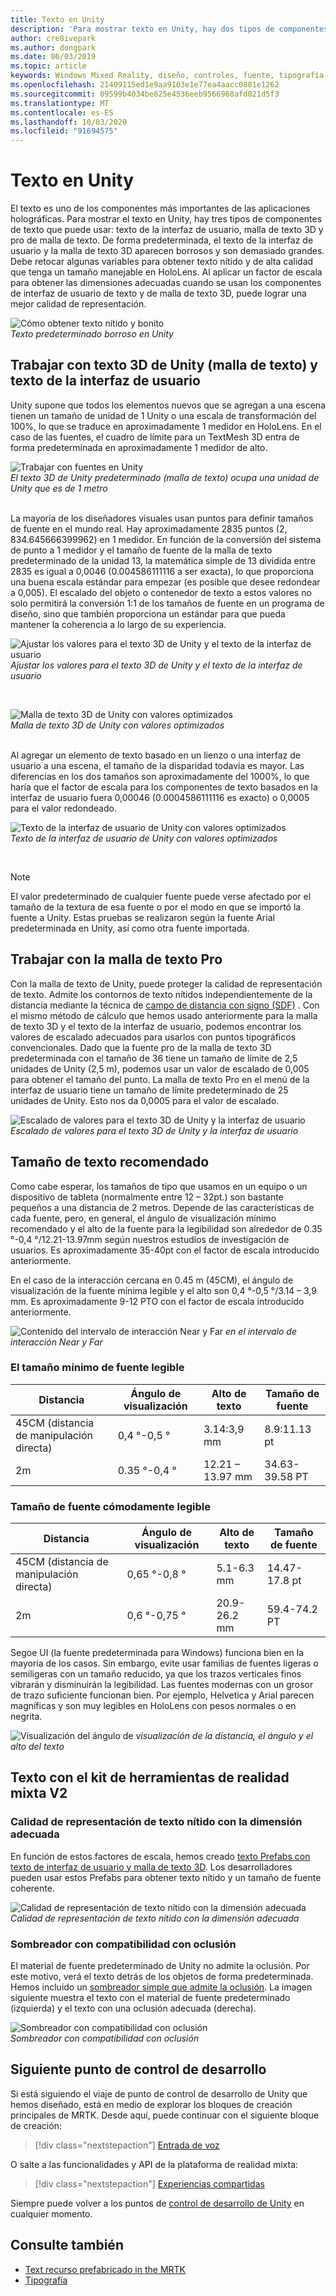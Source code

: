 ```yaml
---
title: Texto en Unity
description: 'Para mostrar texto en Unity, hay dos tipos de componentes de texto que puede usar: texto de la interfaz de usuario y malla de texto 3D.'
author: cre8ivepark
ms.author: dongpark
ms.date: 06/03/2019
ms.topic: article
keywords: Windows Mixed Reality, diseño, controles, fuente, tipografía, UI, UX
ms.openlocfilehash: 21409115ed1e9aa9103e1e77ea4aacc0881e1262
ms.sourcegitcommit: 09599b4034be825e4536eeb9566968afd021d5f3
ms.translationtype: MT
ms.contentlocale: es-ES
ms.lasthandoff: 10/03/2020
ms.locfileid: "91694575"
---
```

# <a name="text-in-unity"></a>Texto en Unity

El texto es uno de los componentes más importantes de las aplicaciones holográficas. Para mostrar el texto en Unity, hay tres tipos de componentes de texto que puede usar: texto de la interfaz de usuario, malla de texto 3D y pro de malla de texto. De forma predeterminada, el texto de la interfaz de usuario y la malla de texto 3D aparecen borrosos y son demasiado grandes. Debe retocar algunas variables para obtener texto nítido y de alta calidad que tenga un tamaño manejable en HoloLens. Al aplicar un factor de escala para obtener las dimensiones adecuadas cuando se usan los componentes de interfaz de usuario de texto y de malla de texto 3D, puede lograr una mejor calidad de representación.

![Cómo obtener texto nítido y bonito](images/hug-text-02-640px.png)<br>
*Texto predeterminado borroso en Unity*

## <a name="working-with-unitys-3d-text-text-mesh-and-ui-text"></a>Trabajar con texto 3D de Unity (malla de texto) y texto de la interfaz de usuario

Unity supone que todos los elementos nuevos que se agregan a una escena tienen un tamaño de unidad de 1 Unity o una escala de transformación del 100%, lo que se traduce en aproximadamente 1 medidor en HoloLens. En el caso de las fuentes, el cuadro de límite para un TextMesh 3D entra de forma predeterminada en aproximadamente 1 medidor de alto.

![Trabajar con fuentes en Unity](images/640px-hug-text-03.png)<br>
*El texto 3D de Unity predeterminado (malla de texto) ocupa una unidad de Unity que es de 1 metro*

<br>
La mayoría de los diseñadores visuales usan puntos para definir tamaños de fuente en el mundo real. Hay aproximadamente 2835 puntos (2, 834.645666399962) en 1 medidor. En función de la conversión del sistema de punto a 1 medidor y el tamaño de fuente de la malla de texto predeterminado de la unidad 13, la matemática simple de 13 dividida entre 2835 es igual a 0,0046 (0.004586111116 a ser exacta), lo que proporciona una buena escala estándar para empezar (es posible que desee redondear a 0,005). El escalado del objeto o contenedor de texto a estos valores no solo permitirá la conversión 1:1 de los tamaños de fuente en un programa de diseño, sino que también proporciona un estándar para que pueda mantener la coherencia a lo largo de su experiencia.

![Ajustar los valores para el texto 3D de Unity y el texto de la interfaz de usuario](images/Text_In_Unity_Measurements1.png)<br>
*Ajustar los valores para el texto 3D de Unity y el texto de la interfaz de usuario*

<br>

![Malla de texto 3D de Unity con valores optimizados](images/hug-text-05-1000px.png)<br>
*Malla de texto 3D de Unity con valores optimizados*

<br>
Al agregar un elemento de texto basado en un lienzo o una interfaz de usuario a una escena, el tamaño de la disparidad todavía es mayor. Las diferencias en los dos tamaños son aproximadamente del 1000%, lo que haría que el factor de escala para los componentes de texto basados en la interfaz de usuario fuera 0,00046 (0.0004586111116 es exacto) o 0,0005 para el valor redondeado.

![Texto de la interfaz de usuario de Unity con valores optimizados](images/hug-text-04-1000px.png)<br>
*Texto de la interfaz de usuario de Unity con valores optimizados*

<br>

>[!NOTE]
>El valor predeterminado de cualquier fuente puede verse afectado por el tamaño de la textura de esa fuente o por el modo en que se importó la fuente a Unity. Estas pruebas se realizaron según la fuente Arial predeterminada en Unity, así como otra fuente importada.

## <a name="working-with-text-mesh-pro"></a>Trabajar con la malla de texto Pro

Con la malla de texto de Unity, puede proteger la calidad de representación de texto. Admite los contornos de texto nítidos independientemente de la distancia mediante la técnica de [campo de distancia con signo (SDF)](https://steamcdn-a.akamaihd.net/apps/valve/2007/SIGGRAPH2007_AlphaTestedMagnification.pdf) . Con el mismo método de cálculo que hemos usado anteriormente para la malla de texto 3D y el texto de la interfaz de usuario, podemos encontrar los valores de escalado adecuados para usarlos con puntos tipográficos convencionales. Dado que la fuente pro de la malla de texto 3D predeterminada con el tamaño de 36 tiene un tamaño de límite de 2,5 unidades de Unity (2,5 m), podemos usar un valor de escalado de 0,005 para obtener el tamaño del punto. La malla de texto Pro en el menú de la interfaz de usuario tiene un tamaño de límite predeterminado de 25 unidades de Unity. Esto nos da 0,0005 para el valor de escalado.

![Escalado de valores para el texto 3D de Unity y la interfaz de usuario](images/Text_In_Unity_Measurements2.png)<br>
*Escalado de valores para el texto 3D de Unity y la interfaz de usuario*

## <a name="recommended-text-size"></a>Tamaño de texto recomendado
Como cabe esperar, los tamaños de tipo que usamos en un equipo o un dispositivo de tableta (normalmente entre 12 – 32pt.) son bastante pequeños a una distancia de 2 metros. Depende de las características de cada fuente, pero, en general, el ángulo de visualización mínimo recomendado y el alto de la fuente para la legibilidad son alrededor de 0.35 °-0,4 °/12.21-13.97mm según nuestros estudios de investigación de usuarios. Es aproximadamente 35-40pt con el factor de escala introducido anteriormente.

En el caso de la interacción cercana en 0.45 m (45CM), el ángulo de visualización de la fuente mínima legible y el alto son 0,4 °-0,5 °/3.14 – 3,9 mm. Es aproximadamente 9-12 PTO con el factor de escala introducido anteriormente.

![Contenido del intervalo de interacción Near y Far ](images/typography-distance-1000px.jpg)
 *en el intervalo de interacción Near y Far*

### <a name="the-minimum-legible-font-size"></a>El tamaño mínimo de fuente legible
| Distancia | Ángulo de visualización | Alto de texto | Tamaño de fuente |
|---------|---------|---------|---------|
| 45CM (distancia de manipulación directa) | 0,4 °-0,5 ° | 3.14:3,9 mm | 8.9:11.13 pt |
| 2m | 0.35 °-0,4 ° | 12.21 – 13.97 mm | 34.63-39.58 PT |


### <a name="the-comfortably-legible-font-size"></a>Tamaño de fuente cómodamente legible
| Distancia | Ángulo de visualización | Alto de texto | Tamaño de fuente |
|---------|---------|---------|---------|
| 45CM (distancia de manipulación directa) | 0,65 °-0,8 ° | 5.1-6.3 mm | 14.47-17.8 pt |
| 2m | 0,6 °-0,75 ° | 20.9-26.2 mm | 59.4-74.2 PT |

Segoe UI (la fuente predeterminada para Windows) funciona bien en la mayoría de los casos. Sin embargo, evite usar familias de fuentes ligeras o semiligeras con un tamaño reducido, ya que los trazos verticales finos vibrarán y disminuirán la legibilidad. Las fuentes modernas con un grosor de trazo suficiente funcionan bien. Por ejemplo, Helvetica y Arial parecen magníficas y son muy legibles en HoloLens con pesos normales o en negrita.

![Visualización del ángulo de ](images/Text_In_Unity_ViewingAngle.jpg)
 *visualización de la distancia, el ángulo y el alto del texto*

## <a name="text-with-mixed-reality-toolkit-v2"></a>Texto con el kit de herramientas de realidad mixta V2

### <a name="sharp-text-rendering-quality-with-proper-dimension"></a>Calidad de representación de texto nítido con la dimensión adecuada

En función de estos factores de escala, hemos creado [texto Prefabs con texto de interfaz de usuario y malla de texto 3D](https://github.com/microsoft/MixedRealityToolkit-Unity/tree/mrtk_development/Assets/MRTK/SDK/StandardAssets/Prefabs/Text). Los desarrolladores pueden usar estos Prefabs para obtener texto nítido y un tamaño de fuente coherente.

![Calidad de representación de texto nítido con la dimensión adecuada](images/hug-text-06-1000px.png)<br>
*Calidad de representación de texto nítido con la dimensión adecuada*

### <a name="shader-with-occlusion-support"></a>Sombreador con compatibilidad con oclusión

El material de fuente predeterminado de Unity no admite la oclusión. Por este motivo, verá el texto detrás de los objetos de forma predeterminada. Hemos incluido un [sombreador simple que admite la oclusión](https://github.com/microsoft/MixedRealityToolkit-Unity/blob/mrtk_release/Assets/MRTK/Core/StandardAssets/Shaders/Text3DShader.shader). La imagen siguiente muestra el texto con el material de fuente predeterminado (izquierda) y el texto con una oclusión adecuada (derecha).

![Sombreador con compatibilidad con oclusión](images/hug-text-07-1000px.png)<br>
*Sombreador con compatibilidad con oclusión*

## <a name="next-development-checkpoint"></a>Siguiente punto de control de desarrollo

Si está siguiendo el viaje de punto de control de desarrollo de Unity que hemos diseñado, está en medio de explorar los bloques de creación principales de MRTK. Desde aquí, puede continuar con el siguiente bloque de creación:

> [!div class="nextstepaction"]
> [Entrada de voz](voice-input-in-unity.md)

O salte a las funcionalidades y API de la plataforma de realidad mixta:

> [!div class="nextstepaction"]
> [Experiencias compartidas](shared-experiences-in-unity.md)

Siempre puede volver a los puntos de [control de desarrollo de Unity](unity-development-overview.md#2-core-building-blocks) en cualquier momento.


## <a name="see-also"></a>Consulte también
* [Text recurso prefabricado in the MRTK](https://github.com/microsoft/MixedRealityToolkit-Unity/tree/mrtk_development/Assets/MRTK/SDK/StandardAssets/Prefabs/Text)
* [Tipografía](../../design/typography.md)
